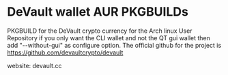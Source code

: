 # DeVault wallet AUR PKGBUILDs

PKGBUILD for the DeVault crypto currency for the Arch linux User Repository
if you only want the CLI wallet and not the QT gui wallet then add "--without-gui" as configure option.
The official github for the project is https://github.com/devaultcrypto/devault

website: devault.cc

